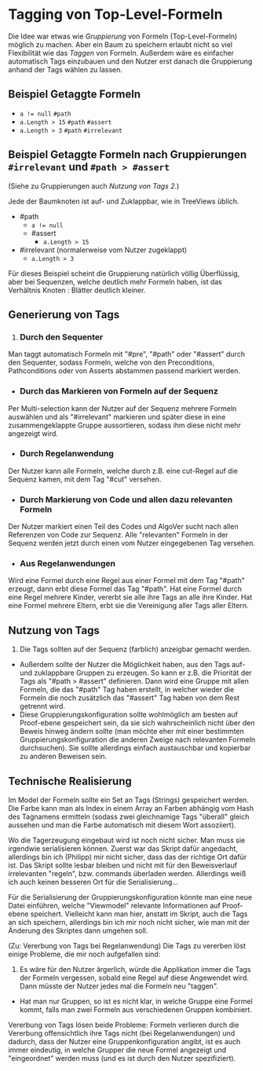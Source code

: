 # Tagging von Top-Level-Formeln

Die Idee war etwas wie _Gruppierung_ von Formeln (Top-Level-Formeln) möglich zu machen. Aber ein Baum zu speichern erlaubt nicht so viel Flexibilität wie das _Taggen_ von Formeln. Außerdem wäre es einfacher automatisch Tags einzubauen und den Nutzer erst danach die Gruppierung anhand der Tags wählen zu lassen.

## Beispiel Getaggte Formeln

* `a != null` `#path`
* `a.Length > 15` `#path` `#assert`
* `a.Length > 3` `#path` `#irrelevant`

## Beispiel Getaggte Formeln nach Gruppierungen `#irrelevant` und `#path > #assert`

(Siehe zu Gruppierungen auch _Nutzung von Tags 2._)

Jede der Baumknoten ist auf- und Zuklappbar, wie in TreeViews üblich.

* #path
  * `a != null`
  * #assert
    * `a.Length > 15`
* #irrelevant (normalerweise vom Nutzer zugeklappt)
  * `a.Length > 3`

Für dieses Beispiel scheint die Gruppierung natürlich völlig Überflüssig, aber bei Sequenzen, welche deutlich mehr Formeln haben, ist das Verhältnis Knoten : Blätter deutlich kleiner.

## Generierung von Tags

1. ### Durch den Sequenter
Man taggt automatisch Formeln mit "#pre", "#path" oder "#assert" durch den Sequenter, sodass Formeln, welche von den Preconditions, Pathconditions oder von Asserts abstammen passend markiert werden.
- ### Durch das Markieren von Formeln auf der Sequenz
Per Multi-selection kann der Nutzer auf der Sequenz mehrere Formeln auswählen und als "#irrelevant" markieren und später diese in eine zusammengeklappte Gruppe aussortieren, sodass ihm diese nicht mehr angezeigt wird.
- ### Durch Regelanwendung
Der Nutzer kann alle Formeln, welche durch z.B. eine cut-Regel auf die Sequenz kamen, mit dem Tag "#cut" versehen.
- ### Durch Markierung von Code und allen dazu relevanten Formeln
Der Nutzer markiert einen Teil des Codes und AlgoVer sucht nach allen Referenzen von Code zur Sequenz. Alle "relevanten" Formeln in der Sequenz werden jetzt durch einen vom Nutzer eingegebenen Tag versehen.
- ### Aus Regelanwendungen
Wird eine Formel durch eine Regel aus einer Formel mit dem Tag "#path" erzeugt, dann erbt diese Formel das Tag "#path". Hat eine Formel durch eine Regel mehrere Kinder, vererbt sie alle ihre Tags an alle ihre Kinder. Hat eine Formel mehrere Eltern, erbt sie die Vereinigung aller Tags aller Eltern.

## Nutzung von Tags

1. Die Tags sollten auf der Sequenz (farblich) anzeigbar gemacht werden.
- Außerdem sollte der Nutzer die Möglichkeit haben, aus den Tags auf- und zuklappbare Gruppen zu erzeugen. So kann er z.B. die Priorität der Tags als "#path > #assert" definieren. Dann wird eine Gruppe mit allen Formeln, die das "#path" Tag haben erstellt, in welcher wieder die Formeln die noch zusätzlich das "#assert" Tag haben von dem Rest getrennt wird.
- Diese Gruppierungskonfiguration sollte wohlmöglich am besten auf Proof-ebene gespeichert sein, da sie sich wahrscheinlich nicht über den Beweis hinweg ändern sollte (man möchte eher mit einer bestimmten Gruppierungskonfiguration die anderen Zweige nach relevanten Formeln durchsuchen). Sie sollte allerdings einfach austauschbar und kopierbar zu anderen Beweisen sein.

## Technische Realisierung

Im Model der Formeln sollte ein Set an Tags (Strings) gespeichert werden. Die Farbe kann man als Index in einem Array an Farben abhängig vom Hash des Tagnamens ermitteln (sodass zwei gleichnamige Tags "überall" gleich aussehen und man die Farbe automatisch mit diesem Wort assoziiert).

Wo die Tagerzeugung eingebaut wird ist noch nicht sicher. Man muss sie irgendwie serialisieren können. Zuerst war das Skript dafür angedacht, allerdings bin ich (Philipp) mir nicht sicher, dass das der richtige Ort dafür ist. Das Skript sollte lesbar bleiben und nicht mit für den Beweisverlauf irrelevanten "regeln", bzw. commands überladen werden. Allerdings weiß ich auch keinen besseren Ort für die Serialisierung...

Für die Serialisierung der Gruppierungskonfiguration könnte man eine neue Datei einführen, welche "Viewmodel" relevante Informationen auf Proof-ebene speichert. Vielleicht kann man hier, anstatt im Skript, auch die Tags an sich speichern, allerdings bin ich mir noch nicht sicher, wie man mit der Änderung des Skriptes dann umgehen soll.

(Zu: Vererbung von Tags bei Regelanwendung)
Die Tags zu vererben löst einige Probleme, die mir noch aufgefallen sind:
1. Es wäre für den Nutzer ärgerlich, würde die Applikation immer die Tags der Formeln vergessen, sobald eine Regel auf diese Angewendet wird. Dann müsste der Nutzer jedes mal die Formeln neu "taggen".
- Hat man nur Gruppen, so ist es nicht klar, in welche Gruppe eine Formel kommt, falls man zwei Formeln aus verschiedenen Gruppen kombiniert.

Vererbung von Tags lösen beide Probleme:
Formeln verlieren durch die Vererbung offensichtlich ihre Tags nicht (bei Regelanwendungen) und dadurch, dass der Nutzer eine Gruppenkonfiguration angibt, ist es auch immer eindeutig, in welche Grupper die neue Formel angezeigt und "eingeordnet" werden muss (und es ist durch den Nutzer spezifiziert).
